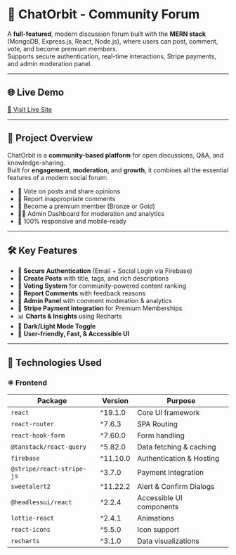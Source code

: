 # 💬 ChatOrbit - Community Forum

A **full-featured**, modern discussion forum built with the **MERN stack** (MongoDB, Express.js, React, Node.js), where users can post, comment, vote, and become premium members.  
Supports secure authentication, real-time interactions, Stripe payments, and admin moderation panel.

---

## 🌐 Live Demo
[🔗 Visit Live Site](https://super-gelato-a1166f.netlify.app/)

---

## 🚀 Project Overview

ChatOrbit is a **community-based platform** for open discussions, Q&A, and knowledge-sharing.  
Built for **engagement**, **moderation**, and **growth**, it combines all the essential features of a modern social forum:

- 🌟 Vote on posts and share opinions
- 📝 Report inappropriate comments
- 💎 Become a premium member (Bronze or Gold)
- 🧑‍💼 Admin Dashboard for moderation and analytics
- 📱 100% responsive and mobile-ready

---

## 🛠️ Key Features

- 🔐 **Secure Authentication** (Email + Social Login via Firebase)
- 📝 **Create Posts** with title, tags, and rich descriptions
- 💬 **Voting System** for community-powered content ranking
- 🚩 **Report Comments** with feedback reasons
- 🧪 **Admin Panel** with comment moderation & analytics
- 💎 **Stripe Payment Integration** for Premium Memberships
- 📊 **Charts & Insights** using Recharts
- 🌙 **Dark/Light Mode Toggle**
- 🧠 **User-friendly, Fast, & Accessible UI**

---

## 🧩 Technologies Used

### ⚛️ Frontend

| Package                     | Version   | Purpose                             |
|-----------------------------|-----------|-------------------------------------|
| `react`                     | ^19.1.0   | Core UI framework                   |
| `react-router`              | ^7.6.3    | SPA Routing                         |
| `react-hook-form`           | ^7.60.0   | Form handling                       |
| `@tanstack/react-query`     | ^5.82.0   | Data fetching & caching             |
| `firebase`                  | ^11.10.0  | Authentication & Hosting            |
| `@stripe/react-stripe-js`   | ^3.7.0    | Payment Integration                 |
| `sweetalert2`               | ^11.22.2  | Alert & Confirm Dialogs             |
| `@headlessui/react`         | ^2.2.4    | Accessible UI components            |
| `lottie-react`              | ^2.4.1    | Animations                          |
| `react-icons`               | ^5.5.0    | Icon support                        |
| `recharts`                  | ^3.1.0    | Data visualizations
